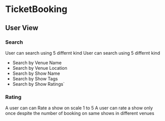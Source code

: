 # TicketBooking

## User View

### Search
User can search using 5 differnt kind
User can search using 5 differnt kind
- Search by Venue Name
- Search by Venue Location
- Search by Show Name
- Search by Show Tags
- Search by Show Ratings`

### Rating
 A user can can Rate a show on scale 1 to 5
 A user can rate a show only once despite the number of booking on same shows in different venues

